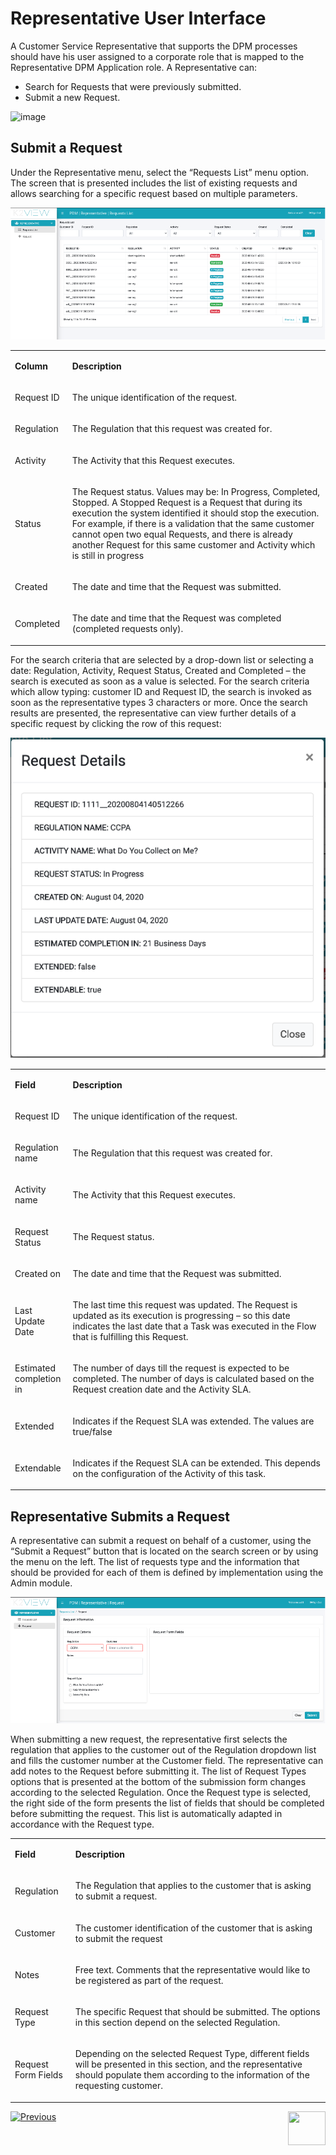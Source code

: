 # Representative User Interface

A Customer Service Representative that supports the DPM processes should have his user assigned to a corporate role that is mapped to the Representative DPM Application role. 
A Representative can:

- Search for Requests that were previously submitted.
- Submit a new Request. 

 ![image](/images/Figure_32_Representative_menu.png)

## Submit a Request

Under the Representative menu, select the “Requests List” menu option. The screen that is presented includes the list of existing requests and allows searching for a specific request based on multiple parameters.

![](images/Figure_33_Representative_Search_Request.png)

<table>
<tbody>
<tr>
<td width="85">
<p><strong>Column</strong></p>
</td>
<td width="815">
<p><strong>Description</strong></p>
</td>
</tr>
<tr>
<td width="85">
<p>Request ID</p>
</td>
<td width="815">
<p>The unique identification of the request.</p>
</td>
</tr>
<tr>
<td width="85">
<p>Regulation</p>
</td>
<td width="815">
<p>The Regulation that this request was created for.</p>
</td>
</tr>
<tr>
<td width="85">
<p>Activity</p>
</td>
<td width="815">
<p>The Activity that this Request executes.</p>
</td>
</tr>
<tr>
<td width="85">
<p>Status</p>
</td>
<td width="815">
<p>The Request status. Values may be: In Progress, Completed, Stopped. A Stopped Request is a Request that during its execution the system identified it should stop the execution. For example, if there is a validation that the same customer cannot open two equal Requests, and there is already another Request for this same customer and Activity which is still in progress</p>
</td>
</tr>
<tr>
<td width="85">
<p>Created</p>
</td>
<td width="815">
<p>The date and time that the Request was submitted.</p>
</td>
</tr>
<tr>
<td width="85">
<p>Completed</p>
</td>
<td width="815">
<p>The date and time that the Request was completed (completed requests only).</p>
</td>
</tr>
</tbody>
</table>


For the search criteria that are selected by a drop-down list or selecting a date: Regulation, Activity, Request Status, Created and Completed – the search is executed as soon as a value is selected. 
For the search criteria which allow typing: customer ID and Request ID, the search is invoked as soon as the representative types 3 characters or more. 
Once the search results are presented, the representative can view further details of a specific request by clicking the row of this request:

![](images/Figure_34_Request_Details.png)

<table>
<tbody>
<tr>
<td width="85">
<p><strong>Field</strong></p>
</td>
<td width="815">
<p><strong>Description</strong></p>
</td>
</tr>
<tr>
<td width="85">
<p>Request ID</p>
</td>
<td width="815">
<p>The unique identification of the request.</p>
</td>
</tr>
<tr>
<td width="85">
<p>Regulation name</p>
</td>
<td width="815">
<p>The Regulation that this request was created for.</p>
</td>
</tr>
<tr>
<td width="85">
<p>Activity name</p>
</td>
<td width="815">
<p>The Activity that this Request executes.</p>
</td>
</tr>
<tr>
<td width="85">
<p>Request Status</p>
</td>
<td width="815">
<p>The Request status.</p>
</td>
</tr>
<tr>
<td width="85">
<p>Created on</p>
</td>
<td width="815">
<p>The date and time that the Request was submitted.</p>
</td>
</tr>
<tr>
<td width="85">
<p>Last Update Date</p>
</td>
<td width="815">
<p>The last time this request was updated. The Request is updated as its execution is progressing &ndash; so this date indicates the last date that a Task was executed in the Flow that is fulfilling this Request.</p>
</td>
</tr>
<tr>
<td width="85">
<p>Estimated completion in</p>
</td>
<td width="815">
<p>The number of days till the request is expected to be completed. The number of days is calculated based on the Request creation date and the Activity SLA.</p>
</td>
</tr>
<tr>
<td width="85">
<p>Extended</p>
</td>
<td width="815">
<p>Indicates if the Request SLA was extended. The values are true/false</p>
</td>
</tr>
<tr>
<td width="85">
<p>Extendable</p>
</td>
<td width="815">
<p>Indicates if the Request SLA can be extended. This depends on the configuration of the Activity of this task.</p>
</td>
</tr>
</tbody>
</table>

 ## Representative Submits a Request

A representative can submit a request on behalf of a customer, using the “Submit a Request” button that is located on the search screen or by using the menu on the left. The list of requests type and the information that should be provided for each of them is defined by implementation using the Admin module.

![](images/Figure_35_Representative_submits_a_new_Request.png)

When submitting a new request, the representative first selects the regulation that applies to the customer out of the Regulation dropdown list and fills the customer number at the Customer field. 
The representative can add notes to the Request before submitting it. 
The list of Request Types options that is presented at the bottom of the submission form changes according to the selected Regulation.
Once the Request type is selected, the right side of the form presents the list of fields that should be completed before submitting the request. This list is automatically adapted in accordance with the Request type.

<table>
<tbody>
<tr>
<td width="85">
<p><strong>Field</strong></p>
</td>
<td width="443">
<p><strong>Description</strong></p>
</td>
</tr>
<tr>
<td width="85">
<p>Regulation</p>
</td>
<td width="443">
<p>The Regulation that applies to the customer that is asking to submit a request.</p>
</td>
</tr>
<tr>
<td width="85">
<p>Customer</p>
</td>
<td width="443">
<p>The customer identification of the customer that is asking to submit the request</p>
</td>
</tr>
<tr>
<td width="85">
<p>Notes</p>
</td>
<td width="443">
<p>Free text. Comments that the representative would like to be registered as part of the request.</p>
</td>
</tr>
<tr>
<td width="85">
<p>Request Type</p>
</td>
<td width="443">
<p>The specific Request that should be submitted. The options in this section depend on the selected Regulation.</p>
</td>
</tr>
<tr>
<td width="85">
<p>Request Form Fields</p>
</td>
<td width="443">
<p>Depending on the selected Request Type, different fields will be presented in this section, and the representative should populate them according to the information of the requesting customer.</p>
</td>
</tr>
</tbody>
</table>

[![Previous](/articles/images/Previous.png)](/articles/00_DPM_User_Guide/04_3_Roles_Management.md)[<img align="right" width="60" height="54" src="/articles/images/Next.png">](/articles/00_DPM_User_Guide/06_customer_direct_requests.md)

